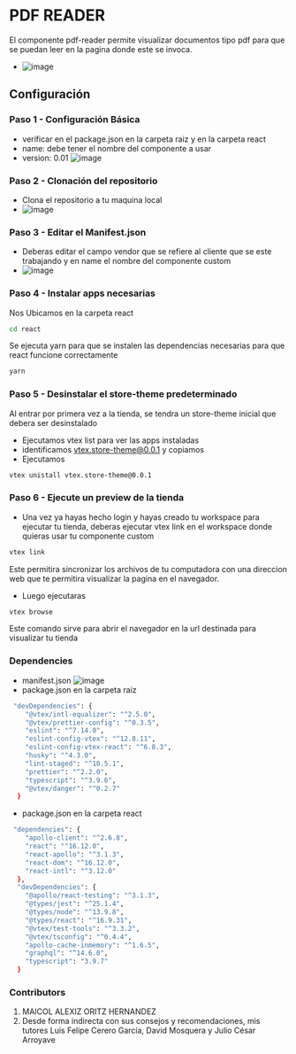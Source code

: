 #  PDF READER
El componente pdf-reader permite  visualizar documentos tipo pdf para que se puedan leer en la pagina donde este se invoca.


- ![image](https://user-images.githubusercontent.com/107804493/219126033-a8f3a7ba-a390-4fa8-a063-7a9f00e69219.png)



## Configuración
 ### Paso 1 - Configuración Básica 
- verificar en el package.json en la carpeta raiz y en la carpeta react
- name: debe tener el nombre del componente a usar
- version: 0.01
![image](https://user-images.githubusercontent.com/107804493/219125141-46d1b9ea-7196-4961-9506-e41eb8497518.png)


### Paso 2 - Clonación del repositorio
- Clona el repositorio a tu maquina local
- ![image](https://user-images.githubusercontent.com/107804493/219094687-315319d2-86e4-4eb2-bd82-b0afe1f9930c.png)

### Paso 3 - Editar el Manifest.json 
- Deberas editar el campo vendor que se refiere al  cliente que se este trabajando y en name el nombre del componente  custom
- ![image](https://user-images.githubusercontent.com/107804493/219125392-e8d95bd5-c719-4a73-80e9-de881ae9c7cf.png)


### Paso 4 - Instalar apps necesarias
 Nos Ubicamos en la carpeta react
```bash
cd react
```
Se ejecuta yarn para que se instalen las dependencias necesarias para que react funcione correctamente
```bash
yarn
```



### Paso 5 - Desinstalar el store-theme predeterminado
Al entrar por primera vez a la tienda, se tendra un store-theme inicial que debera ser desinstalado
- Ejecutamos vtex list para ver las apps instaladas
- identificamos  vtex.store-theme@0.0.1 y copiamos
- Ejecutamos 
```bash
vtex unistall vtex.store-theme@0.0.1
 ```
### Paso 6 - Ejecute un preview de la tienda
- Una vez ya hayas hecho login y hayas creado tu workspace para ejecutar tu tienda, deberas ejecutar vtex link en el workspace donde quieras usar tu componente custom
```bash
vtex link
```
Este permitira sincronizar los archivos de tu computadora con una direccion web que te permitira visualizar la pagina en el navegador.
- Luego ejecutaras 
```bash
vtex browse
```
Este comando sirve para abrir el navegador en la url destinada para visualizar tu tienda


### Dependencies
- manifest.json
![image](https://user-images.githubusercontent.com/107804493/219125584-01c398ba-d7a7-41ff-9b8a-8d676acb7549.png)
- package.json en la carpeta raiz
```bash
 "devDependencies": {
    "@vtex/intl-equalizer": "^2.5.0",
    "@vtex/prettier-config": "^0.3.5",
    "eslint": "^7.14.0",
    "eslint-config-vtex": "^12.8.11",
    "eslint-config-vtex-react": "^6.8.3",
    "husky": "^4.3.0",
    "lint-staged": "^10.5.1",
    "prettier": "^2.2.0",
    "typescript": "^3.9.6",
    "@vtex/danger": "^0.2.7"
  }
```
- package.json en la carpeta react
```bash
 "dependencies": {
    "apollo-client": "^2.6.8",
    "react": "^16.12.0",
    "react-apollo": "^3.1.3",
    "react-dom": "^16.12.0",
    "react-intl": "^3.12.0"
  },
  "devDependencies": {
    "@apollo/react-testing": "^3.1.3",
    "@types/jest": "^25.1.4",
    "@types/node": "^13.9.8",
    "@types/react": "^16.9.31",
    "@vtex/test-tools": "^3.3.2",
    "@vtex/tsconfig": "^0.4.4",
    "apollo-cache-inmemory": "^1.6.5",
    "graphql": "^14.6.0",
    "typescript": "3.9.7"
  }
  ```



### Contributors
1. MAICOL ALEXIZ ORITZ HERNANDEZ
2. Desde forma indirecta con sus consejos y recomendaciones, mis tutores Luis Felipe Cerero García, David Mosquera y Julio César Arroyave 

